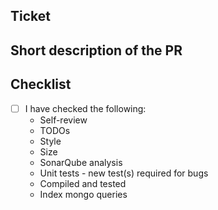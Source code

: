 ## Ticket


## Short description of the PR


## Checklist
- [ ] I have checked the following:
  - Self-review
  - TODOs 
  - Style
  - Size
  - SonarQube analysis
  - Unit tests - new test(s) required for bugs
  - Compiled and tested
  - Index mongo queries
